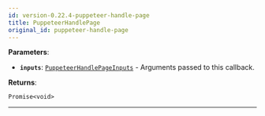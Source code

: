 ```yaml
---
id: version-0.22.4-puppeteer-handle-page
title: PuppeteerHandlePage
original_id: puppeteer-handle-page
---
```


<a name="puppeteerhandlepage"></a>

**Parameters**:

-   **`inputs`**: [`PuppeteerHandlePageInputs`](../typedefs/puppeteer-handle-page-inputs) - Arguments passed to this callback.

**Returns**:

`Promise<void>`

---
